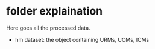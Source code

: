 # folder explaination

Here goes all the processed data.

* hm dataset: the object containing URMs, UCMs, ICMs
